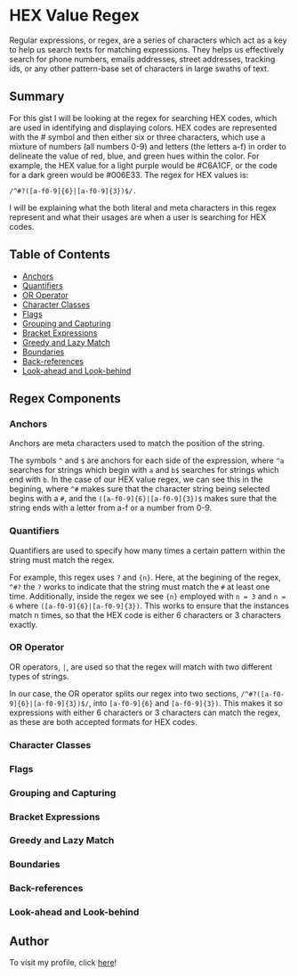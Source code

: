 # HEX Value Regex

Regular expressions, or regex, are a series of characters which act as a key to help us search texts for matching expressions. They helps us effectively search for phone numbers, emails addresses, street addresses, tracking ids, or any other pattern-base set of characters in large swaths of text.

## Summary

For this gist I will be looking at the regex for searching HEX codes, which are used in identifying and displaying colors. HEX codes are represented with the # symbol and then either six or three characters, which use a mixture of numbers (all numbers 0-9) and letters (the letters a-f) in order to delineate the value of red, blue, and green hues within the color. For example, the HEX value for a light purple would be #C6A1CF, or the code for a dark green would be #006E33. The regex for HEX values is:
``` 
/^#?([a-f0-9]{6}|[a-f0-9]{3})$/.
``` 
I will be explaining what the both literal and meta characters in this regex represent and what their usages are when a user is searching for HEX codes.

## Table of Contents

- [Anchors](#anchors)
- [Quantifiers](#quantifiers)
- [OR Operator](#or-operator)
- [Character Classes](#character-classes)
- [Flags](#flags)
- [Grouping and Capturing](#grouping-and-capturing)
- [Bracket Expressions](#bracket-expressions)
- [Greedy and Lazy Match](#greedy-and-lazy-match)
- [Boundaries](#boundaries)
- [Back-references](#back-references)
- [Look-ahead and Look-behind](#look-ahead-and-look-behind)

## Regex Components

### Anchors
Anchors are meta characters used to match the position of the string. 

The symbols `^` and `$` are anchors for each side of the expression, where `^a` searches for strings which begin with `a` and `b$` searches for strings which end with `b`. In the case of our HEX value regex, we can see this in the begining, where `^#` makes sure that the character string being selected begins with a `#`, and the `([a-f0-9]{6}|[a-f0-9]{3})$` makes sure that the string ends with a letter from a-f or a number from 0-9.

### Quantifiers
Quantifiers are used to specify how many times a certain pattern within the string must match the regex. 

For example, this regex uses `?` and `{n}`. Here, at the begining of the regex, `^#?` the `?` works to indicate that the string must match the `#` at least one time. Additionally, inside the regex we see `{n}` employed with `n = 3` and `n = 6` where `([a-f0-9]{6}|[a-f0-9]{3})`. This works to ensure that the instances match n times, so that the HEX code is either 6 characters or 3 characters exactly.

### OR Operator
OR operators, `|`, are used so that the regex will match with two different types of strings. 

In our case, the OR operator splits our regex into two sections, `/^#?([a-f0-9]{6}|[a-f0-9]{3})$/`, into `[a-f0-9]{6}` and `[a-f0-9]{3})`. This makes it so expressions with either 6 characters or 3 characters can match the regex, as these are both accepted formats for HEX codes.

### Character Classes

### Flags

### Grouping and Capturing

### Bracket Expressions

### Greedy and Lazy Match

### Boundaries

### Back-references

### Look-ahead and Look-behind

## Author

To visit my profile, click [here](https://github.com/anniech1)!
